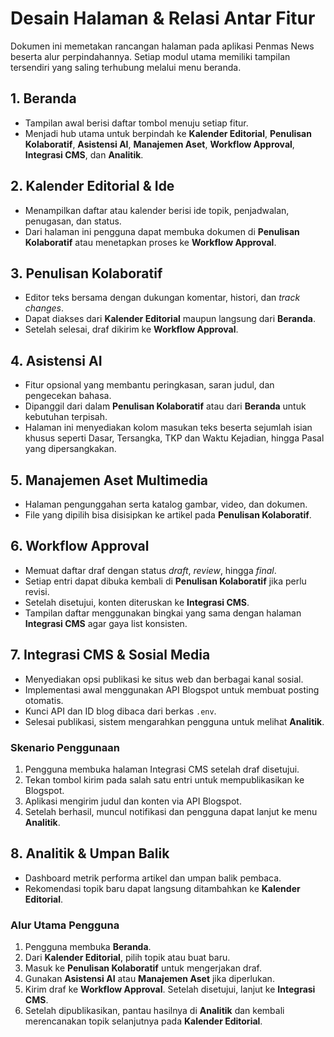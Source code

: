 # Desain Halaman & Relasi Antar Fitur

Dokumen ini memetakan rancangan halaman pada aplikasi Penmas News beserta alur perpindahannya. Setiap modul utama memiliki tampilan tersendiri yang saling terhubung melalui menu beranda.

## 1. Beranda
- Tampilan awal berisi daftar tombol menuju setiap fitur.
- Menjadi hub utama untuk berpindah ke **Kalender Editorial**, **Penulisan Kolaboratif**, **Asistensi AI**, **Manajemen Aset**, **Workflow Approval**, **Integrasi CMS**, dan **Analitik**.

## 2. Kalender Editorial & Ide
- Menampilkan daftar atau kalender berisi ide topik, penjadwalan, penugasan, dan status.
- Dari halaman ini pengguna dapat membuka dokumen di **Penulisan Kolaboratif** atau menetapkan proses ke **Workflow Approval**.

## 3. Penulisan Kolaboratif
- Editor teks bersama dengan dukungan komentar, histori, dan _track changes_.
- Dapat diakses dari **Kalender Editorial** maupun langsung dari **Beranda**.
- Setelah selesai, draf dikirim ke **Workflow Approval**.

## 4. Asistensi AI
- Fitur opsional yang membantu peringkasan, saran judul, dan pengecekan bahasa.
- Dipanggil dari dalam **Penulisan Kolaboratif** atau dari **Beranda** untuk kebutuhan terpisah.
- Halaman ini menyediakan kolom masukan teks beserta sejumlah isian khusus seperti Dasar, Tersangka, TKP dan Waktu Kejadian, hingga Pasal yang dipersangkakan.

## 5. Manajemen Aset Multimedia
- Halaman pengunggahan serta katalog gambar, video, dan dokumen.
- File yang dipilih bisa disisipkan ke artikel pada **Penulisan Kolaboratif**.

## 6. Workflow Approval
- Memuat daftar draf dengan status _draft_, _review_, hingga _final_.
- Setiap entri dapat dibuka kembali di **Penulisan Kolaboratif** jika perlu revisi.
- Setelah disetujui, konten diteruskan ke **Integrasi CMS**.
- Tampilan daftar menggunakan bingkai yang sama dengan halaman **Integrasi CMS** agar gaya list konsisten.

## 7. Integrasi CMS & Sosial Media
- Menyediakan opsi publikasi ke situs web dan berbagai kanal sosial.
- Implementasi awal menggunakan API Blogspot untuk membuat posting otomatis.
- Kunci API dan ID blog dibaca dari berkas `.env`.
- Selesai publikasi, sistem mengarahkan pengguna untuk melihat **Analitik**.

### Skenario Penggunaan
1. Pengguna membuka halaman Integrasi CMS setelah draf disetujui.
2. Tekan tombol kirim pada salah satu entri untuk mempublikasikan ke Blogspot.
3. Aplikasi mengirim judul dan konten via API Blogspot.
4. Setelah berhasil, muncul notifikasi dan pengguna dapat lanjut ke menu **Analitik**.

## 8. Analitik & Umpan Balik
- Dashboard metrik performa artikel dan umpan balik pembaca.
- Rekomendasi topik baru dapat langsung ditambahkan ke **Kalender Editorial**.

### Alur Utama Pengguna
1. Pengguna membuka **Beranda**.
2. Dari **Kalender Editorial**, pilih topik atau buat baru.
3. Masuk ke **Penulisan Kolaboratif** untuk mengerjakan draf.
4. Gunakan **Asistensi AI** atau **Manajemen Aset** jika diperlukan.
5. Kirim draf ke **Workflow Approval**. Setelah disetujui, lanjut ke **Integrasi CMS**.
6. Setelah dipublikasikan, pantau hasilnya di **Analitik** dan kembali merencanakan topik selanjutnya pada **Kalender Editorial**.
